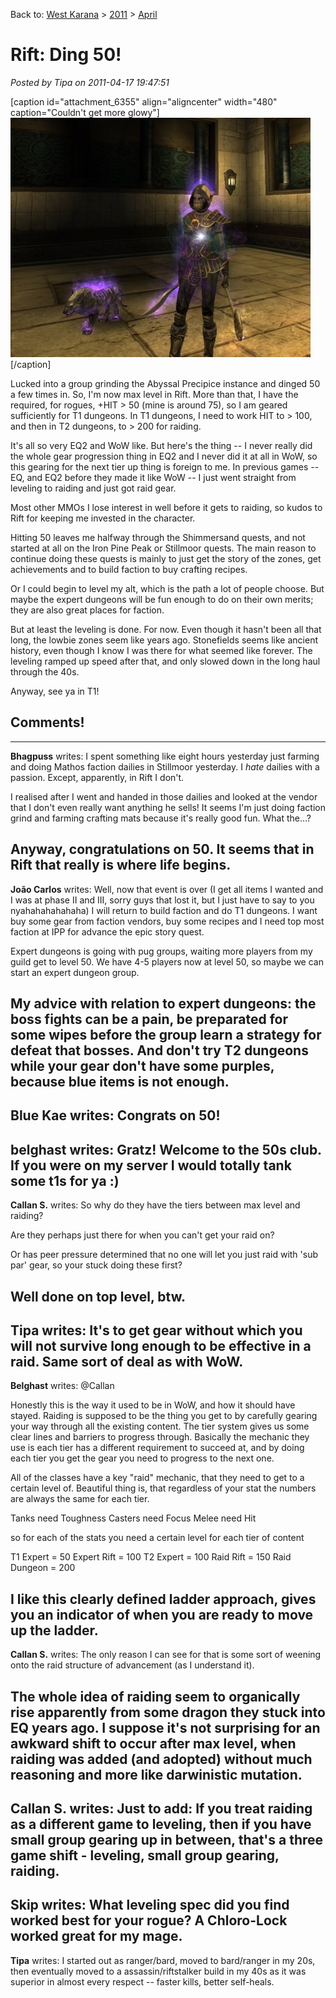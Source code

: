 Back to: [West Karana](/posts/westkarana.md) > [2011](/posts/2011/westkarana.md) > [April](./westkarana.md)
# Rift: Ding 50!

*Posted by Tipa on 2011-04-17 19:47:51*

[caption id="attachment\_6355" align="aligncenter" width="480" caption="Couldn't get more glowy"][![](../../../uploads/2011/04/rift-2011-04-17-15-39-16-46-480x383.jpg "Couldn't get more glowy")](../../../uploads/2011/04/rift-2011-04-17-15-39-16-46.jpg)[/caption]

Lucked into a group grinding the Abyssal Precipice instance and dinged 50 a few times in. So, I'm now max level in Rift. More than that, I have the required, for rogues, +HIT > 50 (mine is around 75), so I am geared sufficiently for T1 dungeons. In T1 dungeons, I need to work HIT to > 100, and then in T2 dungeons, to > 200 for raiding.

It's all so very EQ2 and WoW like. But here's the thing -- I never really did the whole gear progression thing in EQ2 and I never did it at all in WoW, so this gearing for the next tier up thing is foreign to me. In previous games -- EQ, and EQ2 before they made it like WoW -- I just went straight from leveling to raiding and just got raid gear.

Most other MMOs I lose interest in well before it gets to raiding, so kudos to Rift for keeping me invested in the character.

Hitting 50 leaves me halfway through the Shimmersand quests, and not started at all on the Iron Pine Peak or Stillmoor quests. The main reason to continue doing these quests is mainly to just get the story of the zones, get achievements and to build faction to buy crafting recipes.

Or I could begin to level my alt, which is the path a lot of people choose. But maybe the expert dungeons will be fun enough to do on their own merits; they are also great places for faction.

But at least the leveling is done. For now. Even though it hasn't been all that long, the lowbie zones seem like years ago. Stonefields seems like ancient history, even though I know I was there for what seemed like forever. The leveling ramped up speed after that, and only slowed down in the long haul through the 40s.

Anyway, see ya in T1!

## Comments!
---
**Bhagpuss** writes: I spent something like eight hours yesterday just farming and doing Mathos faction dailies in Stillmoor yesterday. I *hate* dailies with a passion. Except, apparently, in Rift I don't.

I realised after I went and handed in those dailies and looked at the vendor that I don't even really want anything he sells! It seems I'm just doing faction grind and farming crafting mats because it's really good fun. What the...?

Anyway, congratulations on 50. It seems that in Rift that really is where life begins.
---
**João Carlos** writes: Well, now that event is over (I get all items I wanted and I was at phase II and III, sorry guys that lost it, but I just have to say to you nyahahahahahaha) I will return to build faction and do T1 dungeons. I want buy some gear from faction vendors, buy some recipes and I need top most faction at IPP for advance the epic story quest.

Expert dungeons is going with pug groups, waiting more players from my guild get to level 50. We have 4-5 players now at level 50, so maybe we can start an expert dungeon group. 

My advice with relation to expert dungeons: the boss fights can be a pain, be preparated for some wipes before the group learn a strategy for defeat that bosses. And don't try T2 dungeons while your gear don't have some purples, because blue items is not enough.
---
**Blue Kae** writes: Congrats on 50!
---
**belghast** writes: Gratz! Welcome to the 50s club. If you were on my server I would totally tank some t1s for ya :)
---
**Callan S.** writes: So why do they have the tiers between max level and raiding?

Are they perhaps just there for when you can't get your raid on?

Or has peer pressure determined that no one will let you just raid with 'sub par' gear, so your stuck doing these first?

Well done on top level, btw.
---
**Tipa** writes: It's to get gear without which you will not survive long enough to be effective in a raid. Same sort of deal as with WoW.
---
**Belghast** writes: @Callan

Honestly this is the way it used to be in WoW, and how it should have stayed. Raiding is supposed to be the thing you get to by carefully gearing your way through all the existing content. The tier system gives us some clear lines and barriers to progress through. Basically the mechanic they use is each tier has a different requirement to succeed at, and by doing each tier you get the gear you need to progress to the next one.

All of the classes have a key "raid" mechanic, that they need to get to a certain level of. Beautiful thing is, that regardless of your stat the numbers are always the same for each tier.

Tanks need Toughness
Casters need Focus
Melee need Hit

so for each of the stats you need a certain level for each tier of content

T1 Expert = 50
Expert Rift = 100
T2 Expert = 100
Raid Rift = 150
Raid Dungeon = 200

I like this clearly defined ladder approach, gives you an indicator of when you are ready to move up the ladder.
---
**Callan S.** writes: The only reason I can see for that is some sort of weening onto the raid structure of advancement (as I understand it).

The whole idea of raiding seem to organically rise apparently from some dragon they stuck into EQ years ago. I suppose it's not surprising for an awkward shift to occur after max level, when raiding was added (and adopted) without much reasoning and more like darwinistic mutation.
---
**Callan S.** writes: Just to add: If you treat raiding as a different game to leveling, then if you have small group gearing up in between, that's a three game shift - leveling, small group gearing, raiding.
---
**Skip** writes: What leveling spec did you find worked best for your rogue? A Chloro-Lock worked great for my mage.
---
**Tipa** writes: I started out as ranger/bard, moved to bard/ranger in my 20s, then eventually moved to a assassin/riftstalker build in my 40s as it was superior in almost every respect -- faster kills, better self-heals.
